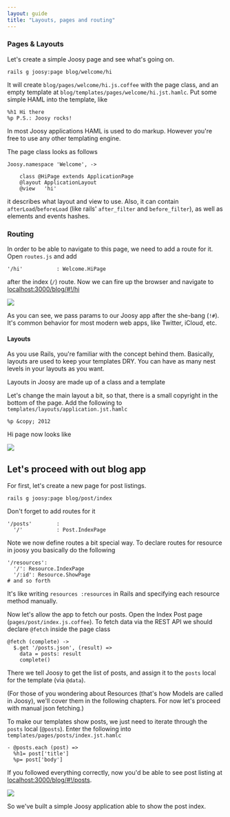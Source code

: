 ```yaml
---
layout: guide
title: "Layouts, pages and routing"
---
```


### Pages & Layouts

Let's create a simple Joosy page and see what's going on.

    rails g joosy:page blog/welcome/hi

It will create `blog/pages/welcome/hi.js.coffee` with the page class, and an empty template at `blog/templates/pages/welcome/hi.jst.hamlc`. Put some simple HAML into the template, like

    %h1 Hi there
    %p P.S.: Joosy rocks!

In most Joosy applications HAML is used to do markup. However you're free to use any other templating engine. 

The page class looks as follows

    Joosy.namespace 'Welcome', ->
        
        class @HiPage extends ApplicationPage
        @layout ApplicationLayout
        @view   'hi'

it describes what layout and view to use. Also, it can contain `afterLoad`/`beforeLoad` (like rails' `after_filter` and `before_filter`), as well as elements and events hashes.

### Routing

In order to be able to navigate to this page, we need to add a route for it. Open `routes.js` and add

    '/hi'           : Welcome.HiPage

after the index (`/`) route. Now we can fire up the browser and navigate to [localhost:3000/blog/#!/hi](http://localhost:3000/blog/#!/hi)

![](http://f.cl.ly/items/0q1H0O402E040n2T0718/Screen%20Shot%202012-02-11%20at%2011.49.14%20AM.png)

As you can see, we pass params to our Joosy app after the she-bang (`!#`). It's common behavior for most modern web apps, like Twitter, iCloud, etc.

#### Layouts

As you use Rails, you're familiar with the concept behind them. Basically, layouts are used to keep your templates DRY. You can have as many nest levels in your layouts as you want.

Layouts in Joosy are made up of a class and a template

Let's change the main layout a bit, so that, there is a small copyright in the bottom of the page. Add the following to `templates/layouts/application.jst.hamlc` 

    %p &copy; 2012

Hi page now looks like

![](http://f.cl.ly/items/1s0T1y3R263m2w423E18/Screen%20Shot%202012-02-16%20at%208.15.36%20PM.png)

## Let's proceed with out blog app

For first, let's create a new page for post listings.

    rails g joosy:page blog/post/index

Don't forget to add routes for it

    '/posts'        :
      '/'           : Post.IndexPage

Note we now define routes a bit special way. To declare routes for resource in joosy you basically do the following

    '/resources':
      '/': Resource.IndexPage
      '/:id': Resource.ShowPage
    # and so forth

It's like writing `resources :resources` in Rails and specifying each resource method manually.

Now let's allow the app to fetch our posts. Open the Index Post page (`pages/post/index.js.coffee`). To fetch data via the REST API we should declare `@fetch` inside the page class

    @fetch (complete) ->
      $.get '/posts.json', (result) =>
        data = posts: result
        complete()

There we tell Joosy to get the list of posts, and assign it to the `posts` local for the template (via `@data`).

(For those of you wondering about Resources (that's how Models are called in Joosy), we'll cover them in the following chapters. For now let's proceed with manual json fetching.)

To make our templates show posts, we just need to iterate through the `posts` local (`@posts`). Enter the following into `templates/pages/posts/index.jst.hamlc`

    - @posts.each (post) =>
      %h1= post['title']
      %p= post['body']

If you followed everything correctly, now you'd be able to see post listing at [localhost:3000/blog/#!/posts](http://localhost:3000/blog/#!/posts).

![](http://f.cl.ly/items/2i3x1N1K273l3Y1u2R13/Screen%20Shot%202012-02-16%20at%208.15.15%20PM.png)

So we've built a simple Joosy application able to show the post index.
